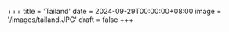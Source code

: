 +++
title = 'Tailand'
date = 2024-09-29T00:00:00+08:00
image = '/images/tailand.JPG'
draft = false
+++